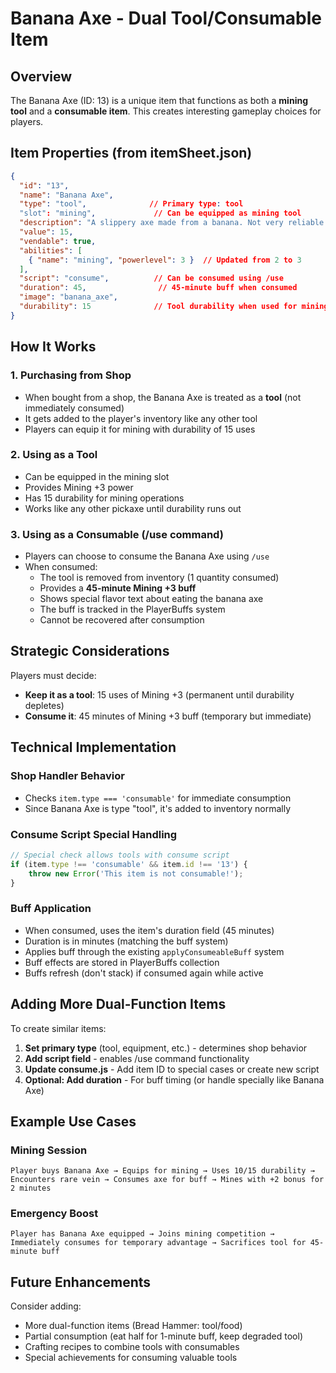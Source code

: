 # Banana Axe - Dual Tool/Consumable Item

## Overview
The Banana Axe (ID: 13) is a unique item that functions as both a **mining tool** and a **consumable item**. This creates interesting gameplay choices for players.

## Item Properties (from itemSheet.json)
```json
{
  "id": "13",
  "name": "Banana Axe",
  "type": "tool",              // Primary type: tool
  "slot": "mining",             // Can be equipped as mining tool
  "description": "A slippery axe made from a banana. Not very reliable.",
  "value": 15,
  "vendable": true,
  "abilities": [
    { "name": "mining", "powerlevel": 3 }  // Updated from 2 to 3
  ],
  "script": "consume",          // Can be consumed using /use
  "duration": 45,                // 45-minute buff when consumed
  "image": "banana_axe",
  "durability": 15              // Tool durability when used for mining
}
```

## How It Works

### 1. **Purchasing from Shop**
- When bought from a shop, the Banana Axe is treated as a **tool** (not immediately consumed)
- It gets added to the player's inventory like any other tool
- Players can equip it for mining with durability of 15 uses

### 2. **Using as a Tool**
- Can be equipped in the mining slot
- Provides Mining +3 power
- Has 15 durability for mining operations
- Works like any other pickaxe until durability runs out

### 3. **Using as a Consumable (/use command)**
- Players can choose to consume the Banana Axe using `/use`
- When consumed:
  - The tool is removed from inventory (1 quantity consumed)
  - Provides a **45-minute Mining +3 buff**
  - Shows special flavor text about eating the banana axe
  - The buff is tracked in the PlayerBuffs system
  - Cannot be recovered after consumption

## Strategic Considerations

Players must decide:
- **Keep it as a tool**: 15 uses of Mining +3 (permanent until durability depletes)
- **Consume it**: 45 minutes of Mining +3 buff (temporary but immediate)

## Technical Implementation

### Shop Handler Behavior
- Checks `item.type === 'consumable'` for immediate consumption
- Since Banana Axe is type "tool", it's added to inventory normally

### Consume Script Special Handling
```javascript
// Special check allows tools with consume script
if (item.type !== 'consumable' && item.id !== '13') {
    throw new Error('This item is not consumable!');
}
```

### Buff Application
- When consumed, uses the item's duration field (45 minutes)
- Duration is in minutes (matching the buff system)
- Applies buff through the existing `applyConsumeableBuff` system
- Buff effects are stored in PlayerBuffs collection
- Buffs refresh (don't stack) if consumed again while active

## Adding More Dual-Function Items

To create similar items:

1. **Set primary type** (tool, equipment, etc.) - determines shop behavior
2. **Add script field** - enables /use command functionality
3. **Update consume.js** - Add item ID to special cases or create new script
4. **Optional: Add duration** - For buff timing (or handle specially like Banana Axe)

## Example Use Cases

### Mining Session
```
Player buys Banana Axe → Equips for mining → Uses 10/15 durability → 
Encounters rare vein → Consumes axe for buff → Mines with +2 bonus for 2 minutes
```

### Emergency Boost
```
Player has Banana Axe equipped → Joins mining competition → 
Immediately consumes for temporary advantage → Sacrifices tool for 45-minute buff
```

## Future Enhancements

Consider adding:
- More dual-function items (Bread Hammer: tool/food)
- Partial consumption (eat half for 1-minute buff, keep degraded tool)
- Crafting recipes to combine tools with consumables
- Special achievements for consuming valuable tools
